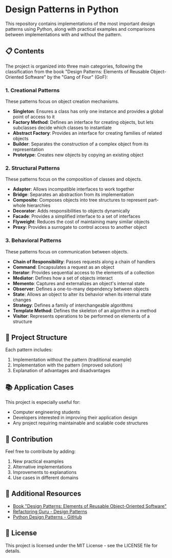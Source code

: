 # Design Patterns in Python

This repository contains implementations of the most important design patterns using Python, along with practical examples and comparisons between implementations with and without the pattern.

## 📋 Contents

The project is organized into three main categories, following the classification from the book "Design Patterns: Elements of Reusable Object-Oriented Software" by the "Gang of Four" (GoF):

### 1. Creational Patterns
These patterns focus on object creation mechanisms.

- **Singleton**: Ensures a class has only one instance and provides a global point of access to it
- **Factory Method**: Defines an interface for creating objects, but lets subclasses decide which classes to instantiate
- **Abstract Factory**: Provides an interface for creating families of related objects
- **Builder**: Separates the construction of a complex object from its representation
- **Prototype**: Creates new objects by copying an existing object

### 2. Structural Patterns
These patterns focus on the composition of classes and objects.

- **Adapter**: Allows incompatible interfaces to work together
- **Bridge**: Separates an abstraction from its implementation
- **Composite**: Composes objects into tree structures to represent part-whole hierarchies
- **Decorator**: Adds responsibilities to objects dynamically
- **Facade**: Provides a simplified interface to a set of interfaces
- **Flyweight**: Reduces the cost of maintaining many similar objects
- **Proxy**: Provides a surrogate to control access to another object

### 3. Behavioral Patterns
These patterns focus on communication between objects.

- **Chain of Responsibility**: Passes requests along a chain of handlers
- **Command**: Encapsulates a request as an object
- **Iterator**: Provides sequential access to the elements of a collection
- **Mediator**: Defines how a set of objects interact
- **Memento**: Captures and externalizes an object's internal state
- **Observer**: Defines a one-to-many dependency between objects
- **State**: Allows an object to alter its behavior when its internal state changes
- **Strategy**: Defines a family of interchangeable algorithms
- **Template Method**: Defines the skeleton of an algorithm in a method
- **Visitor**: Represents operations to be performed on elements of a structure

## 🚀 Project Structure

Each pattern includes:

1. Implementation without the pattern (traditional example)
2. Implementation with the pattern (improved solution)
3. Explanation of advantages and disadvantages


## 📚 Application Cases

This project is especially useful for:

- Computer engineering students
- Developers interested in improving their application design
- Any project requiring maintainable and scalable code structures

## 📝 Contribution

Feel free to contribute by adding:

1. New practical examples
2. Alternative implementations
3. Improvements to explanations
4. Use cases in different domains

## 📖 Additional Resources

- [Book "Design Patterns: Elements of Reusable Object-Oriented Software"](https://www.amazon.com/Design-Patterns-Object-Oriented-Addison-Wesley-Professional-ebook/dp/B000SEIBB8)
- [Refactoring Guru - Design Patterns](https://refactoring.guru/design-patterns)
- [Python Design Patterns - GitHub](https://github.com/faif/python-patterns)

## 📄 License

This project is licensed under the MIT License - see the LICENSE file for details.